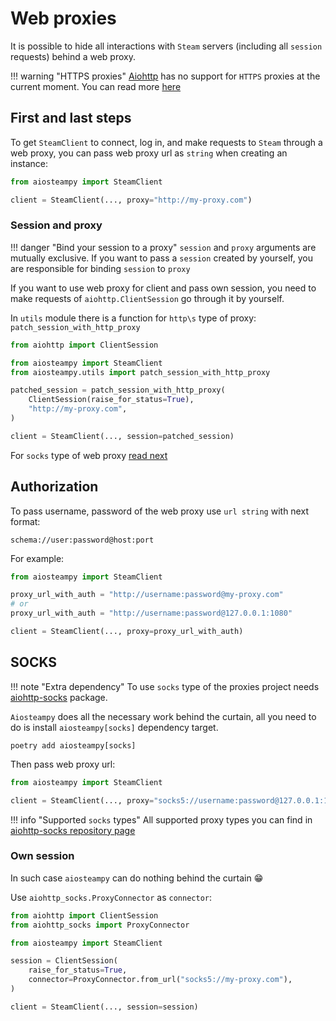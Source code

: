 # Web proxies

It is possible to hide all interactions with `Steam` servers (including all `session` requests) behind a web proxy.

!!! warning "HTTPS proxies"
    [Aiohttp](https://docs.aiohttp.org/en/stable/) has no support for `HTTPS` proxies at the current moment.
    You can read more [here](https://docs.aiohttp.org/en/stable/client_advanced.html#proxy-support)

## First and last steps

To get `SteamClient` to connect, log in, and make requests to `Steam` through a web proxy,
you can pass web proxy url as `string` when creating an instance:

```python
from aiosteampy import SteamClient

client = SteamClient(..., proxy="http://my-proxy.com")
```

### Session and proxy

!!! danger "Bind your session to a proxy"
    `session` and `proxy` arguments are mutually exclusive. If you want to pass a `session` created by yourself,
    you are responsible for binding `session` to `proxy`

If you want to use web proxy for client and pass own session,
you need to make requests of `aiohttp.ClientSession` go through it by yourself. 

In `utils` module there is a function for `http\s` type of proxy: `patch_session_with_http_proxy`

```python
from aiohttp import ClientSession

from aiosteampy import SteamClient
from aiosteampy.utils import patch_session_with_http_proxy

patched_session = patch_session_with_http_proxy(
    ClientSession(raise_for_status=True),
    "http://my-proxy.com",
)

client = SteamClient(..., session=patched_session)
```

For `socks` type of web proxy [read next](#own-session)

## Authorization

To pass username, password of the web proxy use `url string` with next format:

`schema://user:password@host:port`

For example:

```python
from aiosteampy import SteamClient

proxy_url_with_auth = "http://username:password@my-proxy.com"
# or
proxy_url_with_auth = "http://username:password@127.0.0.1:1080"

client = SteamClient(..., proxy=proxy_url_with_auth)
```

## SOCKS

!!! note "Extra dependency"
    To use `socks` type of the proxies project needs
    [aiohttp-socks](https://github.com/romis2012/aiohttp-socks) package.

`Aiosteampy` does all the necessary work behind the curtain, all you need to do is install `aiosteampy[socks]` dependency
target.

```shell
poetry add aiosteampy[socks]
```

Then pass web proxy url:

```python
from aiosteampy import SteamClient

client = SteamClient(..., proxy="socks5://username:password@127.0.0.1:1080")
```

!!! info "Supported `socks` types"
    All supported proxy types you can find in [aiohttp-socks repository page](https://github.com/romis2012/aiohttp-socks)

### Own session

In such case `aiosteampy` can do nothing behind the curtain 😁

Use `aiohttp_socks.ProxyConnector` as `connector`:

```python
from aiohttp import ClientSession
from aiohttp_socks import ProxyConnector

from aiosteampy import SteamClient

session = ClientSession(
    raise_for_status=True,
    connector=ProxyConnector.from_url("socks5://my-proxy.com"),
)

client = SteamClient(..., session=session)
```
